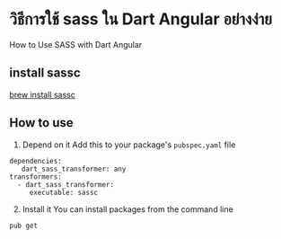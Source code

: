 # วิธีการใช้ sass ใน Dart Angular อย่างง่าย
How to Use SASS with Dart Angular

## install sassc
[brew install sassc](https://github.com/dart-league/dart-sass)

## How to use
1. Depend on it
Add this to your package's `pubspec.yaml` file
```
dependencies:
   dart_sass_transformer: any
transformers:
  - dart_sass_transformer:
     executable: sassc
```
2. Install it
You can install packages from the command line
```
pub get
```
